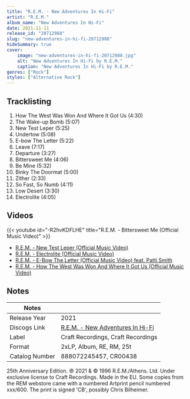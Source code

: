 ```yaml
---
title: "R.E.M. - New Adventures In Hi-Fi"
artist: "R.E.M."
album_name: "New Adventures In Hi-Fi"
date: 2021-11-11
release_id: "20712988"
slug: "new-adventures-in-hi-fi-20712988"
hideSummary: true
cover:
    image: "new-adventures-in-hi-fi-20712988.jpg"
    alt: "New Adventures In Hi-Fi by R.E.M."
    caption: "New Adventures In Hi-Fi by R.E.M."
genres: ["Rock"]
styles: ["Alternative Rock"]
---
```


## Tracklisting
1. How The West Was Won And Where It Got Us (4:30)
2. The Wake-up Bomb (5:07)
3. New Test Leper (5:25)
4. Undertow (5:08)
5. E-bow The Letter (5:22)
6. Leave (7:17)
7. Departure (3:27)
8. Bittersweet Me (4:06)
9. Be Mine (5:32)
10. Binky The Doormat (5:00)
11. Zither (2:33)
12. So Fast, So Numb (4:11)
13. Low Desert (3:30)
14. Electrolite (4:05)

## Videos
{{< youtube id="-R2hvKDFLHE" title="R.E.M. - Bittersweet Me (Official Music Video)" >}}
- [R.E.M. - New Test Leper (Official Music Video)](https://www.youtube.com/watch?v=_c_Yg8azAi0)
- [R.E.M. - Electrolite (Official Music Video)](https://www.youtube.com/watch?v=1LewYq40Svw)
- [R.E.M. - E-Bow The Letter (Official Music Video) feat. Patti Smith](https://www.youtube.com/watch?v=5cnIQHJ169s)
- [R.E.M. - How The West Was Won And Where It Got Us (Official Music Video)](https://www.youtube.com/watch?v=9BC07l2_zKU)


## Notes

| Notes          |             |
| ---------------| ----------- |
| Release Year   | 2021 |
| Discogs Link   | [R.E.M. - New Adventures In Hi-Fi](https://www.discogs.com/release/20712988-REM-New-Adventures-In-Hi-Fi) |
| Label          | Craft Recordings, Craft Recordings |
| Format         | 2xLP, Album, RE, RM, 25t |
| Catalog Number | 888072245457, CR00438 |

25th Anniversary Edition.  ℗ 2021 & © 1996 R.E.M./Athens. Ltd. Under exclusive license to Craft Recordings.  Made in the EU.  Some copies from the REM webstore came with a numbered Artprint pencil numbered xxx/600. The print is signed 'CB', possibly Chris Bilheimer.

